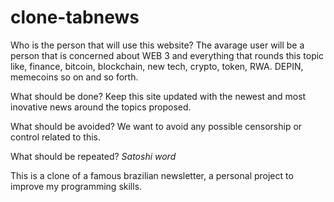 # clone-tabnews

Who is the person that will use this website?
  The avarage user will be a person that is concerned about WEB 3 and everything that rounds this topic like, finance, bitcoin, blockchain, new tech, crypto, token, RWA. DEPIN, memecoins so on and so forth.

What should be done?
  Keep this site updated with the newest and most inovative news around the topics proposed.

What should be avoided?
  We want to avoid any possible censorship or control related to this.

What should be repeated?
  *Satoshi word*

This is a clone of a famous brazilian newsletter, a personal project to improve my programming skills.
